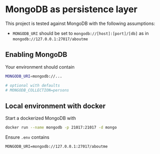 # MongoDB as persistence layer

This project is tested against MongoDB with the following assumptions:

- `MONGODB_URI` should be set to `mongodb://[host]:[port]/[db]` as in `mongodb://127.0.0.1:27017/aboutme`

## Enabling MongoDB
Your environment should contain

```sh
MONGODB_URI=mongodb://...

# optional with defaults
# MONGODB_COLLECTION=persons
```

## Local environment with docker

Start a dockerized MongoDB with
```sh
docker run --name mongodb -p 21017:21017 -d mongo

```
 Ensure `.env` contains
 ```env
 MONGODB_URI=mongodb://127.0.0.1:27017/aboutme
 ``` 
